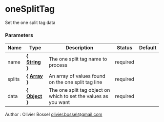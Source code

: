 # oneSplitTag

Set the one split tag data

### Parameters

| Name   | Type                                                                                                   | Description                                                     | Status   | Default |
| ------ | ------------------------------------------------------------------------------------------------------ | --------------------------------------------------------------- | -------- | ------- |
| name   | **{ [String](https://developer.mozilla.org/fr/docs/Web/JavaScript/Reference/Objets_globaux/String) }** | The one split tag name to process                               | required |
| splits | **{ [Array](https://developer.mozilla.org/fr/docs/Web/JavaScript/Reference/Objets_globaux/Array) }**   | An array of values found on the one split tag line              | required |
| data   | **{ [Object](https://developer.mozilla.org/fr/docs/Web/JavaScript/Reference/Objets_globaux/Object) }** | The one split tag object on which to set the values as you want | required |

Author : Olivier Bossel [olivier.bossel@gmail.com](mailto:olivier.bossel@gmail.com)
